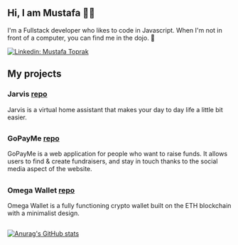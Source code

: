 ## Hi, I am Mustafa 👋🏽

I'm a Fullstack developer who likes to code in Javascript. When I'm not in front of a computer, you can find me in the dojo. 🥋

[![Linkedin: Mustafa Toprak](https://img.shields.io/badge/-Mustafa_Toprak-blue?style=flat-square&logo=Linkedin&logoColor=white&link=https://www.linkedin.com/in/mustafakemaltoprak/)](https://www.linkedin.com/in/mustafakemaltoprak/)

## My projects

### Jarvis [repo](https://github.com/mustafatoprak2/Jarvis)
Jarvis is a virtual home assistant that makes your day to day life a little bit easier.

##

### GoPayMe [repo](https://github.com/mustafatoprak2/GoPayMe)
GoPayMe is a web application for people who want to raise funds. It allows users to find & create fundraisers, and stay in touch thanks to the social media aspect of the website.

##

### Omega Wallet [repo](https://github.com/mustafatoprak2/Omega-Wallet)
Omega Wallet is a fully functioning crypto wallet built on the ETH blockchain with a minimalist design.

##

[![Anurag's GitHub stats](https://github-readme-stats.vercel.app/api?username=mustafakemaltoprak&count_private=true&show_icons=true&theme=dark)](https://github.com/anuraghazra/github-readme-stats)
